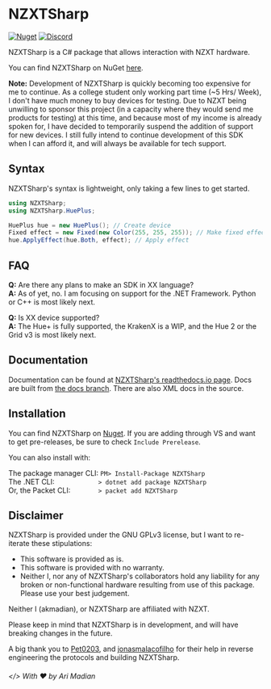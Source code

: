 # NZXTSharp

[![Nuget](https://img.shields.io/nuget/v/NZXTSharp.svg)](https://www.nuget.org/packages/NZXTSharp)
[![Discord](https://img.shields.io/badge/%20-Discord%20Server-blue.svg)](https://discord.gg/yK8m2CU)

NZXTSharp is a C# package that allows interaction with NZXT hardware.

You can find NZXTSharp on NuGet [here][0].

**Note:** Development of NZXTSharp is quickly becoming too expensive for me to continue. As a college student only working part time (~5 Hrs/ Week), I don't have much money to buy devices for testing. Due to NZXT being unwilling to sponsor this project (in a capacity where they would send me products for testing) at this time, and because most of my income is already spoken for, I have decided to temporarily suspend the addition of support for new devices. I still fully intend to continue development of this SDK when I can afford it, and will always be available for tech support.

## Syntax
NZXTSharp's syntax is lightweight, only taking a few lines to get started.

```C#
using NZXTSharp;
using NZXTSharp.HuePlus;

HuePlus hue = new HuePlus(); // Create device
Fixed effect = new Fixed(new Color(255, 255, 255)); // Make fixed effect
hue.ApplyEffect(hue.Both, effect); // Apply effect
```

## FAQ

**Q:** Are there any plans to make an SDK in XX language?
<br>**A:** As of yet, no. I am focusing on support for the .NET Framework. Python or C++ is most likely next.

**Q:** Is XX device supported? 
<br>**A:** The Hue+ is fully supported, the KrakenX is a WIP, and the Hue 2 or the Grid v3 is most likely next.

## Documentation
Documentation can be found at [NZXTSharp's readthedocs.io page][3]. Docs are built from [the docs branch][4].
There are also XML docs in the source.



## Installation
You can find NZXTSharp on [Nuget][0]. If you are adding through VS and want to get pre-releases, be sure to check `Include Prerelease`.

You can also install with:

The package manager CLI: `PM> Install-Package NZXTSharp`
<br>The .NET CLI: &nbsp;&nbsp;&nbsp;&nbsp;&nbsp;&nbsp;&nbsp;&nbsp;&nbsp;&nbsp;&nbsp;&nbsp;&nbsp;&nbsp;&nbsp;&nbsp;&nbsp;&nbsp;&nbsp;&nbsp;&nbsp;`> dotnet add package NZXTSharp`
<br>Or, the Packet CLI: &nbsp;&nbsp;&nbsp;&nbsp;&nbsp;&nbsp;&nbsp;&nbsp;&nbsp;&nbsp;&nbsp;&nbsp;&nbsp;`> packet add NZXTSharp`

## Disclaimer
NZXTSharp is provided under the GNU GPLv3 license, but I want to re-iterate these stipulations:
 - This software is provided as is.
 - This software is provided with no warranty.
 - Neither I, nor any of NZXTSharp's collaborators hold any liability for any broken or non-functional hardware resulting from use of this package. Please use your best judgement.
 
Neither I (akmadian), or NZXTSharp are affiliated with NZXT.
 
Please keep in mind that NZXTSharp is in development, and will have breaking changes in the future.
 
A big thank you to [Pet0203][2], and [jonasmalacofilho][8] for their help in reverse engineering the protocols and building NZXTSharp.
 
###### </> With ♥ by Ari Madian

[0]: https://www.nuget.org/packages/NZXTSharp
[1]: https://github.com/akmadian/NZXTSharp/issues/new
[2]: https://github.com/Pet0203
[3]: https://nzxtsharp.readthedocs.io/en/latest/
[4]: https://github.com/akmadian/NZXTSharp/tree/docs-develop
[5]: https://github.com/antonpup/Aurora
[6]: https://github.com/DarthAffe/RGB.NET
[7]: https://discord.gg/yK8m2CU
[8]: https://github.com/jonasmalacofilho
